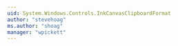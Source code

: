```yaml
---
uid: System.Windows.Controls.InkCanvasClipboardFormat
author: "stevehoag"
ms.author: "shoag"
manager: "wpickett"
---
```

